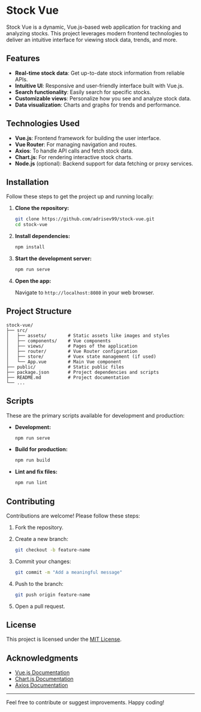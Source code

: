 # Stock Vue

Stock Vue is a dynamic, Vue.js-based web application for tracking and analyzing stocks. This project leverages modern frontend technologies to deliver an intuitive interface for viewing stock data, trends, and more.

## Features

- **Real-time stock data**: Get up-to-date stock information from reliable APIs.
- **Intuitive UI**: Responsive and user-friendly interface built with Vue.js.
- **Search functionality**: Easily search for specific stocks.
- **Customizable views**: Personalize how you see and analyze stock data.
- **Data visualization**: Charts and graphs for trends and performance.

## Technologies Used

- **Vue.js**: Frontend framework for building the user interface.
- **Vue Router**: For managing navigation and routes.
- **Axios**: To handle API calls and fetch stock data.
- **Chart.js**: For rendering interactive stock charts.
- **Node.js** (optional): Backend support for data fetching or proxy services.

## Installation

Follow these steps to get the project up and running locally:

1. **Clone the repository:**

    ```bash
    git clone https://github.com/adrisev99/stock-vue.git
    cd stock-vue
    ```

2. **Install dependencies:**

    ```bash
    npm install
    ```

3. **Start the development server:**

    ```bash
    npm run serve
    ```

4. **Open the app:**

    Navigate to `http://localhost:8080` in your web browser.

## Project Structure

```plaintext
stock-vue/
├── src/
│   ├── assets/        # Static assets like images and styles
│   ├── components/    # Vue components
│   ├── views/         # Pages of the application
│   ├── router/        # Vue Router configuration
│   ├── store/         # Vuex state management (if used)
│   └── App.vue        # Main Vue component
├── public/            # Static public files
├── package.json       # Project dependencies and scripts
├── README.md          # Project documentation
└── ...
```

## Scripts

These are the primary scripts available for development and production:

- **Development:**

    ```bash
    npm run serve
    ```

- **Build for production:**

    ```bash
    npm run build
    ```

- **Lint and fix files:**

    ```bash
    npm run lint
    ```

## Contributing

Contributions are welcome! Please follow these steps:

1. Fork the repository.
2. Create a new branch:

    ```bash
    git checkout -b feature-name
    ```

3. Commit your changes:

    ```bash
    git commit -m "Add a meaningful message"
    ```

4. Push to the branch:

    ```bash
    git push origin feature-name
    ```

5. Open a pull request.

## License

This project is licensed under the [MIT License](LICENSE).

## Acknowledgments

- [Vue.js Documentation](https://vuejs.org/guide/)
- [Chart.js Documentation](https://www.chartjs.org/docs/)
- [Axios Documentation](https://axios-http.com/docs/intro)

---

Feel free to contribute or suggest improvements. Happy coding!

